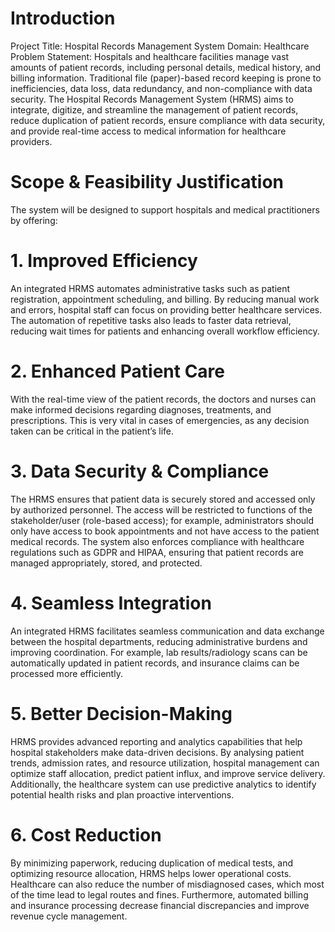 # Introduction

Project Title: Hospital Records Management System
Domain: Healthcare
Problem Statement:
Hospitals and healthcare facilities manage vast amounts of patient records, including personal details, medical history, and billing information. Traditional file (paper)-based record keeping is prone to inefficiencies, data loss, data redundancy, and non-compliance with data security. The Hospital Records Management System (HRMS) aims to integrate, digitize, and streamline the management of patient records, reduce duplication of patient records, ensure compliance with data security, and provide real-time access to medical information for healthcare providers.

# Scope & Feasibility Justification

The system will be designed to support hospitals and medical practitioners by offering:
# 1. Improved Efficiency
An integrated HRMS automates administrative tasks such as patient registration, appointment scheduling, and billing. By reducing manual work and errors, hospital staff can focus on providing better healthcare services. The automation of repetitive tasks also leads to faster data retrieval, reducing wait times for patients and enhancing overall workflow efficiency.
# 2. Enhanced Patient Care
With the real-time view of the patient records, the doctors and nurses can make informed decisions regarding diagnoses, treatments, and prescriptions. This is very vital in cases of emergencies, as any decision taken can be critical in the patient’s life.
# 3. Data Security & Compliance
The HRMS ensures that patient data is securely stored and accessed only by authorized personnel. The access will be restricted to functions of the stakeholder/user (role-based access); for example, administrators should only have access to book appointments and not have access to the patient medical records. The system also enforces compliance with healthcare regulations such as GDPR and HIPAA, ensuring that patient records are managed appropriately, stored, and protected.
# 4. Seamless Integration
An integrated HRMS facilitates seamless communication and data exchange between the hospital departments, reducing administrative burdens and improving coordination. For example, lab results/radiology scans can be automatically updated in patient records, and insurance claims can be processed more efficiently.
# 5. Better Decision-Making
HRMS provides advanced reporting and analytics capabilities that help hospital stakeholders make data-driven decisions. By analysing patient trends, admission rates, and resource utilization, hospital management can optimize staff allocation, predict patient influx, and improve service delivery. Additionally, the healthcare system can use predictive analytics to identify potential health risks and plan proactive interventions.
# 6. Cost Reduction
By minimizing paperwork, reducing duplication of medical tests, and optimizing resource allocation, HRMS helps lower operational costs. Healthcare can also reduce the number of misdiagnosed cases, which most of the time lead to legal routes and fines. Furthermore, automated billing and insurance processing decrease financial discrepancies and improve revenue cycle management.
